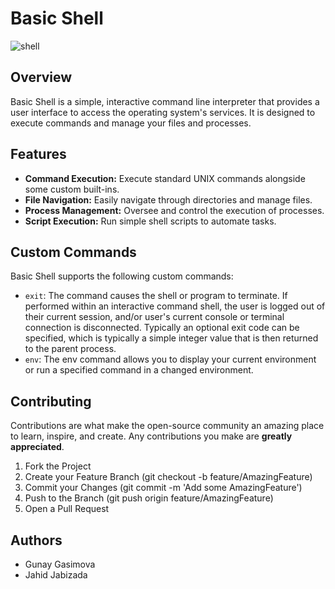 # Basic Shell
![shell](https://i.gifer.com/R7iJ.gif)

## Overview
Basic Shell is a simple, interactive command line interpreter that provides a user interface to access the operating system's services. It is designed to execute commands and manage your files and processes.

## Features
- **Command Execution:** Execute standard UNIX commands alongside some custom built-ins.
- **File Navigation:** Easily navigate through directories and manage files.
- **Process Management:** Oversee and control the execution of processes.
- **Script Execution:** Run simple shell scripts to automate tasks.

## Custom Commands

Basic Shell supports the following custom commands:

- `exit`: The command causes the shell or program to terminate. If performed within an interactive command shell, the user is logged out of their current session, and/or user's current console or terminal connection is disconnected. Typically an optional exit code can be specified, which is typically a simple integer value that is then returned to the parent process.
- `env`: The env command allows you to display your current environment or run a specified command in a changed environment.

## Contributing

Contributions are what make the open-source community an amazing place to learn, inspire, and create. Any contributions you make are **greatly appreciated**.

1. Fork the Project
1. Create your Feature Branch (git checkout -b feature/AmazingFeature)
1. Commit your Changes (git commit -m 'Add some AmazingFeature')
1. Push to the Branch (git push origin feature/AmazingFeature)
1. Open a Pull Request

## Authors

- Gunay Gasimova
- Jahid Jabizada
